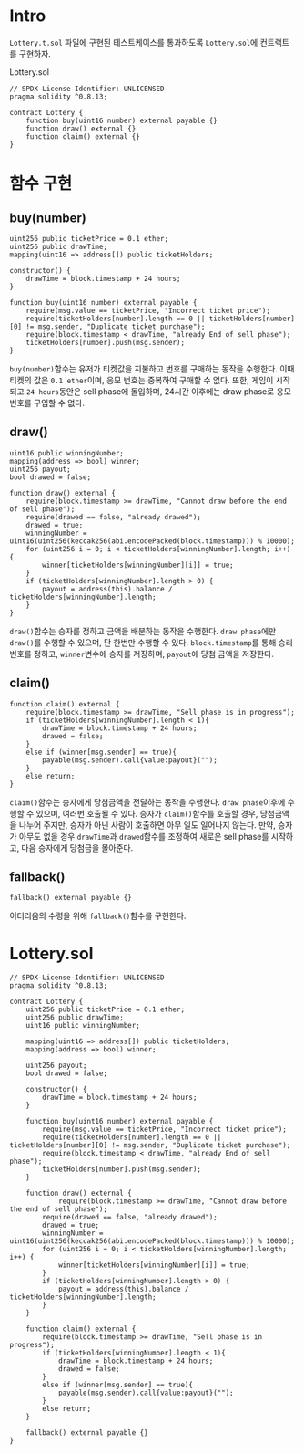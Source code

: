 # Intro
`Lottery.t.sol` 파일에 구현된 테스트케이스를 통과하도록 `Lottery.sol`에 컨트랙트를 구현하자.

Lottery.sol
```solidity
// SPDX-License-Identifier: UNLICENSED
pragma solidity ^0.8.13;

contract Lottery {
	function buy(uint16 number) external payable {}
	function draw() external {}
	function claim() external {}
}
```
# 함수 구현
## buy(number)
```solidity
uint256 public ticketPrice = 0.1 ether;
uint256 public drawTime;
mapping(uint16 => address[]) public ticketHolders;

constructor() {
	drawTime = block.timestamp + 24 hours;
}

function buy(uint16 number) external payable {
	require(msg.value == ticketPrice, "Incorrect ticket price");
	require(ticketHolders[number].length == 0 || ticketHolders[number][0] != msg.sender, "Duplicate ticket purchase");
	require(block.timestamp < drawTime, "already End of sell phase");
	ticketHolders[number].push(msg.sender);
}
```
`buy(number)`함수는 유저가 티켓값을 지불하고 번호를 구매하는 동작을 수행한다.
이때 티켓의 값은 `0.1 ether`이며, 응모 번호는 중복하여 구매할 수 없다. 또한, 게임이 시작되고 `24 hours`동안은 sell phase에 돌입하며, 24시간 이후에는 draw phase로 응모 번호를 구입할 수 없다.
## draw()
```solidity
uint16 public winningNumber;
mapping(address => bool) winner;
uint256 payout;
bool drawed = false;

function draw() external {
	require(block.timestamp >= drawTime, "Cannot draw before the end of sell phase");
	require(drawed == false, "already drawed");
	drawed = true;
	winningNumber = uint16(uint256(keccak256(abi.encodePacked(block.timestamp))) % 10000);
	for (uint256 i = 0; i < ticketHolders[winningNumber].length; i++) {
		winner[ticketHolders[winningNumber][i]] = true;
	}
	if (ticketHolders[winningNumber].length > 0) {
		payout = address(this).balance / ticketHolders[winningNumber].length;
	}
}
```
`draw()`함수는 승자를 정하고 금액을 배분하는 동작을 수행한다.
`draw phase`에만 `draw()`를 수행할 수 있으며, 단 한번만 수행할 수 있다. `block.timestamp`를 통해 승리 번호를 정하고, `winner`변수에 승자를 저장하며, `payout`에 당첨 금액을 저장한다.
## claim()
```solidity
function claim() external {
	require(block.timestamp >= drawTime, "Sell phase is in progress");
	if (ticketHolders[winningNumber].length < 1){
		drawTime = block.timestamp + 24 hours;
		drawed = false;
	}
	else if (winner[msg.sender] == true){
		payable(msg.sender).call{value:payout}("");
	}
	else return;
}
```
`claim()`함수는 승자에게 당첨금액을 전달하는 동작을 수행한다.
`draw phase`이후에 수행할 수 있으며, 여러번 호출될 수 있다. 승자가 `claim()`함수를 호출할 경우, 당첨금액을 나누어 주지만, 승자가 아닌 사람이 호출하면 아무 일도 일어나지 않는다. 만약, 승자가 아무도 없을 경우 `drawTime`과 `drawed`함수를 조정하여 새로운 sell phase를 시작하고, 다음 승자에게 당첨금을 몰아준다.
## fallback()
```solidity
fallback() external payable {}
```
이더리움의 수령을 위해 `fallback()`함수를 구현한다.
# Lottery.sol
```solidity
// SPDX-License-Identifier: UNLICENSED
pragma solidity ^0.8.13;
  
contract Lottery {
	uint256 public ticketPrice = 0.1 ether;
	uint256 public drawTime;
	uint16 public winningNumber;
	
	mapping(uint16 => address[]) public ticketHolders;
	mapping(address => bool) winner;
	
	uint256 payout;
	bool drawed = false;
	
	constructor() {
		drawTime = block.timestamp + 24 hours;
	}
	  
	function buy(uint16 number) external payable {
		require(msg.value == ticketPrice, "Incorrect ticket price");
		require(ticketHolders[number].length == 0 || ticketHolders[number][0] != msg.sender, "Duplicate ticket purchase");
		require(block.timestamp < drawTime, "already End of sell phase");
		ticketHolders[number].push(msg.sender);
	}
	  
	function draw() external {
			require(block.timestamp >= drawTime, "Cannot draw before the end of sell phase");
		require(drawed == false, "already drawed");
		drawed = true;
		winningNumber = uint16(uint256(keccak256(abi.encodePacked(block.timestamp))) % 10000);
		for (uint256 i = 0; i < ticketHolders[winningNumber].length; i++) {
			winner[ticketHolders[winningNumber][i]] = true;
		}
		if (ticketHolders[winningNumber].length > 0) {
			payout = address(this).balance / ticketHolders[winningNumber].length;
		}
	}
	  
	function claim() external {
		require(block.timestamp >= drawTime, "Sell phase is in progress");
		if (ticketHolders[winningNumber].length < 1){
			drawTime = block.timestamp + 24 hours;
			drawed = false;
		}
		else if (winner[msg.sender] == true){
			payable(msg.sender).call{value:payout}("");
		}
		else return;
	}
	  
	fallback() external payable {}
}
```
